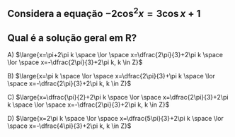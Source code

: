 ## Considera a equação $-2\cos^2{x}=3\cos{x}+1$
## Qual é a solução geral em R?

A) $\large{x=\pi+2\pi k \space \lor \space x=\dfrac{2\pi}{3}+2\pi k \space \lor \space x=-\dfrac{2\pi}{3}+2\pi k, k \in Z}$

B) $\large{x=\pi k \space \lor \space x=\dfrac{2\pi}{3}+\pi k \space \lor \space x=-\dfrac{2\pi}{3}+2\pi k, k \in Z}$

C) $\large{x=\dfrac{\pi}{2}+2\pi k \space \lor \space x=\dfrac{2\pi}{3}+2\pi k \space \lor \space x=-\dfrac{2\pi}{3}+2\pi k, k \in Z}$

D) $\large{x=2\pi k \space \lor \space x=\dfrac{5\pi}{3}+2\pi k \space \lor \space x=-\dfrac{4\pi}{3}+2\pi k, k \in Z}$

